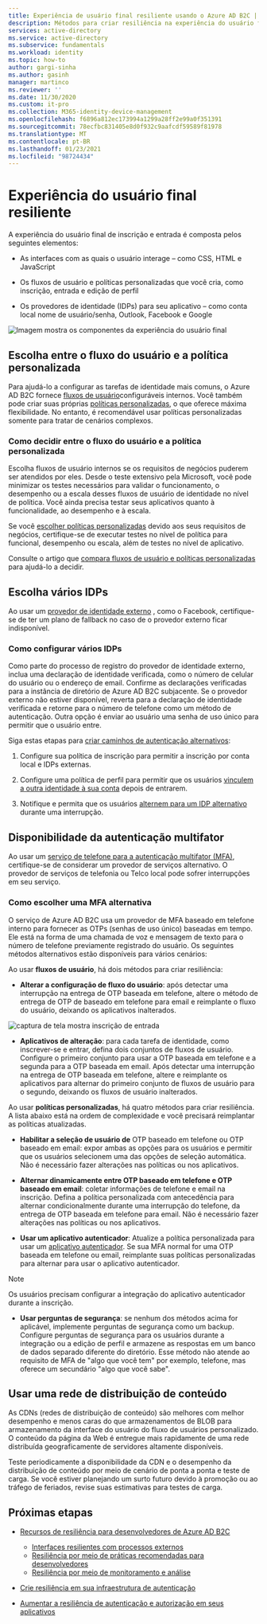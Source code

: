 ```yaml
---
title: Experiência de usuário final resiliente usando o Azure AD B2C | Microsoft Docs
description: Métodos para criar resiliência na experiência do usuário final usando o Azure AD B2C
services: active-directory
ms.service: active-directory
ms.subservice: fundamentals
ms.workload: identity
ms.topic: how-to
author: gargi-sinha
ms.author: gasinh
manager: martinco
ms.reviewer: ''
ms.date: 11/30/2020
ms.custom: it-pro
ms.collection: M365-identity-device-management
ms.openlocfilehash: f6896a812ec173994a1299a28ff2e99a0f351391
ms.sourcegitcommit: 78ecfbc831405e8d0f932c9aafcdf59589f81978
ms.translationtype: MT
ms.contentlocale: pt-BR
ms.lasthandoff: 01/23/2021
ms.locfileid: "98724434"
---
```

# <a name="resilient-end-user-experience"></a>Experiência do usuário final resiliente

A experiência do usuário final de inscrição e entrada é composta pelos seguintes elementos:

- As interfaces com as quais o usuário interage – como CSS, HTML e JavaScript

- Os fluxos de usuário e políticas personalizadas que você cria, como inscrição, entrada e edição de perfil

- Os provedores de identidade (IDPs) para seu aplicativo – como conta local nome de usuário/senha, Outlook, Facebook e Google

![Imagem mostra os componentes da experiência do usuário final](media/resilient-end-user-experiences/end-user-experience-architecture.png)

## <a name="choose-between-user-flow-and-custom-policy"></a>Escolha entre o fluxo do usuário e a política personalizada  

Para ajudá-lo a configurar as tarefas de identidade mais comuns, o Azure AD B2C fornece [fluxos de usuário](../../active-directory-b2c/user-flow-overview.md)configuráveis internos. Você também pode criar suas próprias [políticas personalizadas](../../active-directory-b2c/custom-policy-overview.md), o que oferece máxima flexibilidade. No entanto, é recomendável usar políticas personalizadas somente para tratar de cenários complexos.

### <a name="how-to-decide-between-user-flow-and-custom-policy"></a>Como decidir entre o fluxo do usuário e a política personalizada

Escolha fluxos de usuário internos se os requisitos de negócios puderem ser atendidos por eles. Desde o teste extensivo pela Microsoft, você pode minimizar os testes necessários para validar o funcionamento, o desempenho ou a escala desses fluxos de usuário de identidade no nível de política. Você ainda precisa testar seus aplicativos quanto à funcionalidade, ao desempenho e à escala.

Se você [escolher políticas personalizadas](../../active-directory-b2c/custom-policy-get-started.md) devido aos seus requisitos de negócios, certifique-se de executar testes no nível de política para funcional, desempenho ou escala, além de testes no nível de aplicativo.

Consulte o artigo que [compara fluxos de usuário e políticas personalizadas](../../active-directory-b2c/custom-policy-overview.md#comparing-user-flows-and-custom-policies) para ajudá-lo a decidir.

## <a name="choose-multiple-idps"></a>Escolha vários IDPs

Ao usar um [provedor de identidade externo](../../active-directory-b2c/technical-overview.md#external-identity-providers) , como o Facebook, certifique-se de ter um plano de fallback no caso de o provedor externo ficar indisponível.

### <a name="how-to-set-up-multiple-idps"></a>Como configurar vários IDPs

Como parte do processo de registro do provedor de identidade externo, inclua uma declaração de identidade verificada, como o número de celular do usuário ou o endereço de email. Confirme as declarações verificadas para a instância de diretório de Azure AD B2C subjacente. Se o provedor externo não estiver disponível, reverta para a declaração de identidade verificada e retorne para o número de telefone como um método de autenticação. Outra opção é enviar ao usuário uma senha de uso único para permitir que o usuário entre.

 Siga estas etapas para [criar caminhos de autenticação alternativos](https://github.com/azure-ad-b2c/samples/tree/master/policies/idps-filter):

 1. Configure sua política de inscrição para permitir a inscrição por conta local e IDPs externas.

 2. Configure uma política de perfil para permitir que os usuários [vinculem a outra identidade à sua conta](https://github.com/Azure-Samples/active-directory-b2c-advanced-policies/tree/master/account-linking) depois de entrarem.

 3. Notifique e permita que os usuários [alternem para um IDP alternativo](../../active-directory-b2c/customize-ui-with-html.md#configure-dynamic-custom-page-content-uri) durante uma interrupção.

## <a name="availability-of-multi-factor-authentication"></a>Disponibilidade da autenticação multifator

Ao usar um [serviço de telefone para a autenticação multifator (MFA)](../../active-directory-b2c/phone-authentication.md), certifique-se de considerar um provedor de serviços alternativo. O provedor de serviços de telefonia ou Telco local pode sofrer interrupções em seu serviço.

### <a name="how-to-choose-an-alternate-mfa"></a>Como escolher uma MFA alternativa  

O serviço de Azure AD B2C usa um provedor de MFA baseado em telefone interno para fornecer as OTPs (senhas de uso único) baseadas em tempo. Ele está na forma de uma chamada de voz e mensagem de texto para o número de telefone previamente registrado do usuário. Os seguintes métodos alternativos estão disponíveis para vários cenários:

Ao usar **fluxos de usuário**, há dois métodos para criar resiliência:

- **Alterar a configuração de fluxo do usuário**: após detectar uma interrupção na entrega de OTP baseada em telefone, altere o método de entrega de OTP de baseado em telefone para email e reimplante o fluxo do usuário, deixando os aplicativos inalterados.

![captura de tela mostra inscrição de entrada](media/resilient-end-user-experiences/create-sign-in.png)

- **Aplicativos de alteração**: para cada tarefa de identidade, como inscrever-se e entrar, defina dois conjuntos de fluxos de usuário. Configure o primeiro conjunto para usar a OTP baseada em telefone e a segunda para a OTP baseada em email. Após detectar uma interrupção na entrega de OTP baseada em telefone, altere e reimplante os aplicativos para alternar do primeiro conjunto de fluxos de usuário para o segundo, deixando os fluxos de usuário inalterados.  

Ao usar **políticas personalizadas**, há quatro métodos para criar resiliência. A lista abaixo está na ordem de complexidade e você precisará reimplantar as políticas atualizadas.

- **Habilitar a seleção de usuário de** OTP baseado em telefone ou OTP baseado em email: expor ambas as opções para os usuários e permitir que os usuários selecionem uma das opções de seleção automática. Não é necessário fazer alterações nas políticas ou nos aplicativos.

- **Alternar dinamicamente entre OTP baseado em telefone e OTP baseado em email**: coletar informações de telefone e email na inscrição. Defina a política personalizada com antecedência para alternar condicionalmente durante uma interrupção do telefone, da entrega de OTP baseada em telefone para email. Não é necessário fazer alterações nas políticas ou nos aplicativos.

- **Usar um aplicativo autenticador**: Atualize a política personalizada para usar um [aplicativo autenticador](https://github.com/azure-ad-b2c/samples/tree/master/policies/custom-mfa-totp). Se sua MFA normal for uma OTP baseada em telefone ou email, reimplante suas políticas personalizadas para alternar para usar o aplicativo autenticador.

>[!Note]
>Os usuários precisam configurar a integração do aplicativo autenticador durante a inscrição.

- **Usar perguntas de segurança**: se nenhum dos métodos acima for aplicável, implemente perguntas de segurança como um backup. Configure perguntas de segurança para os usuários durante a integração ou a edição de perfil e armazene as respostas em um banco de dados separado diferente do diretório. Esse método não atende ao requisito de MFA de "algo que você tem" por exemplo, telefone, mas oferece um secundário "algo que você sabe".

## <a name="use-a-content-delivery-network"></a>Usar uma rede de distribuição de conteúdo

As CDNs (redes de distribuição de conteúdo) são melhores com melhor desempenho e menos caras do que armazenamentos de BLOB para armazenamento da interface do usuário do fluxo de usuários personalizado. O conteúdo da página da Web é entregue mais rapidamente de uma rede distribuída geograficamente de servidores altamente disponíveis.  

Teste periodicamente a disponibilidade da CDN e o desempenho da distribuição de conteúdo por meio de cenário de ponta a ponta e teste de carga. Se você estiver planejando um surto futuro devido à promoção ou ao tráfego de feriados, revise suas estimativas para testes de carga.
  
## <a name="next-steps"></a>Próximas etapas

- [Recursos de resiliência para desenvolvedores de Azure AD B2C](resilience-b2c.md)
  
  - [Interfaces resilientes com processos externos](resilient-external-processes.md)
  - [Resiliência por meio de práticas recomendadas para desenvolvedores](resilience-b2c-developer-best-practices.md)
  - [Resiliência por meio de monitoramento e análise](resilience-with-monitoring-alerting.md)
- [Crie resiliência em sua infraestrutura de autenticação](resilience-in-infrastructure.md)
- [Aumentar a resiliência de autenticação e autorização em seus aplicativos](resilience-app-development-overview.md)